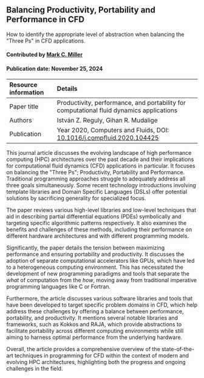 ## Balancing Productivity, Portability and Performance in CFD

<!--- deck text start --->
How to identify the appropriate level of abstraction when balancing the "Three Ps" in CFD applications. 
<!--- deck text end --->

#### Contributed by [Mark C. Miller](https://github.com/markcmiller86)
#### Publication date: November 25, 2024

Resource information | Details
:--- | :--- 
Paper title  | Productivity, performance, and portability for computational fluid dynamics applications
Authors | István Z. Reguly, Gihan R. Mudalige
Publication | Year 2020, Computers and Fluids, DOI: [10.1016/j.compfluid.2020.104425](https://doi.org/10.1016/j.compfluid.2020.104425)

This journal article discusses the evolving landscape of high performance computing (HPC) architectures over the past decade and their implications for computational fluid dynamics (CFD) applications in particular.
It focuses on balancing the "Three Ps"; Productivity, Portability and Performance.
Traditional programming approaches struggle to adequately address all three goals simultaneously.
Some recent technology introductions involving template libraries and Domain Specific Languages (DSLs) offer potential solutions by sacrificing generality for specialized focus.

The paper reviews various high-level libraries and low-level techniques that aid in describing partial differential equations (PDEs) symbolically and targeting specific algorithmic patterns respectively.
It also examines the benefits and challenges of these methods, including their performance on different hardware architectures and with different programming models.

Significantly, the paper details the tension between maximizing performance and ensuring portability and productivity.
It discusses the adoption of separate computational accelerators like GPUs, which have led to a heterogeneous computing environment.
This has necessitated the development of new programming paradigms and tools that separate the *what* of computation from the *how*, moving away from traditional imperative programming languages like C or Fortran.

Furthermore, the article discusses various software libraries and tools that have been developed to target specific problem domains in CFD, which help address these challenges by offering a balance between performance, portability, and productivity.
It mentions several notable libraries and frameworks, such as Kokkos and RAJA, which provide abstractions to facilitate portability across different computing environments while still aiming to harness optimal performance from the underlying hardware.

Overall, the article provides a comprehensive overview of the state-of-the-art techniques in programming for CFD within the context of modern and evolving HPC architectures, highlighting both the progress and ongoing challenges in the field.

<!---
Publish: yes
Pinned: no
Topics: performance portability, programming languages
--->
